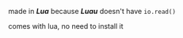 made in ***Lua*** because ***Luau*** doesn't have `io.read()`

comes with lua, no need to install it